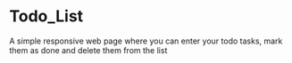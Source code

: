 # Todo_List
A simple responsive web page where you can enter your todo tasks, mark them as done and delete them from the list
